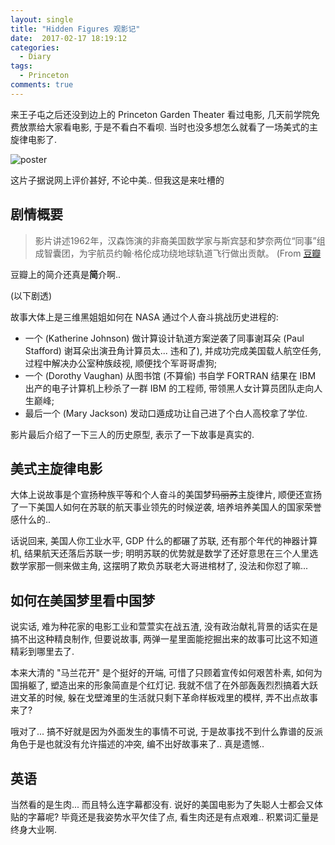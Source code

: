 ```yaml
---
layout: single
title: "Hidden Figures 观影记"
date:  2017-02-17 18:19:12
categories:
  - Diary
tags:
  - Princeton
comments: true
---
```


来王子屯之后还没到边上的 Princeton Garden Theater 看过电影,
几天前学院免费放票给大家看电影, 于是不看白不看呗.
当时也没多想怎么就看了一场美式的主旋律电影了. 

![poster](https://img3.doubanio.com/view/photo/photo/public/p2408791085.jpg)

这片子据说网上评价甚好, 不论中美.. 但我这是来吐槽的

## 剧情概要
> 影片讲述1962年，汉森饰演的非裔美国数学家与斯宾瑟和梦奈两位“同事”组成智囊团，为宇航员约翰·格伦成功绕地球轨道飞行做出贡献。 (From [豆瓣](https://movie.douban.com/subject/26615208/)

豆瓣上的简介还真是**简**介啊.. 

(以下剧透) 

故事大体上是三维黑姐姐如何在 NASA 通过个人奋斗挑战历史进程的:

- 一个 (Katherine Johnson) 做计算设计轨道方案逆袭了同事谢耳朵 (Paul Stafford) 谢耳朵出演丑角计算员太... 违和了), 
并成功完成美国载人航空任务, 过程中解决办公室种族歧视, 顺便找个军哥哥虐狗;
- 一个 (Dorothy Vaughan) 从图书馆 (不算偷) 书自学 FORTRAN 结果在 IBM 出产的电子计算机上秒杀了一群
IBM 的工程师, 带领黑人女计算员团队走向人生巅峰; 
- 最后一个 (Mary Jackson) 发动口遁成功让自己进了个白人高校拿了学位. 

影片最后介绍了一下三人的历史原型, 表示了一下故事是真实的. 

## 美式主旋律电影
大体上说故事是个宣扬种族平等和个人奋斗的美国梦~~玛丽苏~~主旋律片,
顺便还宣扬了一下美国人如何在苏联的航天事业领先的时候逆袭,
培养培养美国人的国家荣誉感什么的.. 

话说回来, 美国人你工业水平, GDP
什么的都碾了苏联, 还有那个年代的神器计算机, 结果航天还落后苏联一步;
明明苏联的优势就是数学了还好意思在三个人里选数学家那一侧来做主角,
这摆明了欺负苏联老大哥进棺材了, 没法和你怼了嘛... 

## 如何在美国梦里看中国梦
说实话, 难为种花家的电影工业和萱萱实在战五渣,
没有政治献礼背景的话实在是搞不出这种精良制作, 但要说故事,
两弹一星里面能挖掘出来的故事可比这不知道精彩到哪里去了.

本来大清的 "马兰花开" 是个挺好的开端, 可惜了只顾着宣传如何艰苦朴素,
如何为国捐躯了, 塑造出来的形象简直是个红灯记.
我就不信了在外部轰轰烈烈搞着大跃进文革的时候,
躲在戈壁滩里的生活就只剩下革命样板戏里的模样, 弄不出点故事来了? 

哦对了... 搞不好就是因为外面发生的事情不可说,
于是故事找不到什么靠谱的反派角色于是也就没有允许描述的冲突,
编不出好故事来了.. 真是遗憾.. 

## 英语
当然看的是生肉... 而且特么连字幕都没有.
说好的美国电影为了失聪人士都会又体贴的字幕呢? 
毕竟还是我姿势水平欠佳了点, 看生肉还是有点艰难.. 积累词汇量是终身大业啊. 

